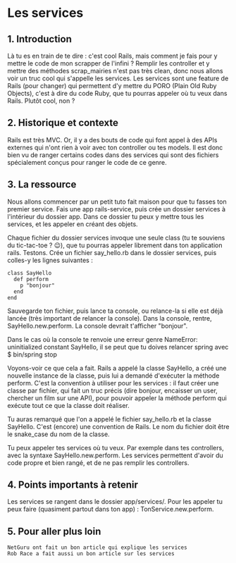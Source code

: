# Les services

## 1. Introduction

Là tu es en train de te dire : c'est cool Rails, mais comment je fais pour y mettre le code de mon scrapper de l'infini ? Remplir les controller et y mettre des méthodes scrap_mairies n'est pas très clean, donc nous allons voir un truc cool qui s'appelle les services. Les services sont une feature de Rails (pour changer) qui permettent d'y mettre du PORO (Plain Old Ruby Objects), c'est à dire du code Ruby, que tu pourras appeler où tu veux dans Rails. Plutôt cool, non ?

## 2. Historique et contexte

Rails est très MVC. Or, il y a des bouts de code qui font appel à des APIs externes qui n'ont rien à voir avec ton controller ou tes models. Il est donc bien vu de ranger certains codes dans des services qui sont des fichiers spécialement conçus pour ranger le code de ce genre.

## 3. La ressource

Nous allons commencer par un petit tuto fait maison pour que tu fasses ton premier service. Fais une app rails-service, puis crée un dossier services à l'intérieur du dossier app. Dans ce dossier tu peux y mettre tous les services, et les appeler en créant des objets.

Chaque fichier du dossier services invoque une seule class (tu te souviens du tic-tac-toe ? 😉), que tu pourras appeler librement dans ton application rails. Testons. Crée un fichier say_hello.rb dans le dossier services, puis colles-y les lignes suivantes :

	class SayHello
	  def perform
	    p "bonjour"
	  end
	end

Sauvegarde ton fichier, puis lance ta console, ou relance-la si elle est déjà lancée (très important de relancer la console). Dans la console, rentre, SayHello.new.perform. La console devrait t'afficher "bonjour".

Dans le cas où la console te renvoie une erreur genre NameError: uninitialized constant SayHello, il se peut que tu doives relancer spring avec $ bin/spring stop

Voyons-voir ce que cela a fait. Rails a appelé la classe SayHello, a créé une nouvelle instance de la classe, puis lui a demandé d'exécuter la méthode perform. C'est la convention à utiliser pour les services : il faut créer une classe par fichier, qui fait un truc précis (dire bonjour, encaisser un user, chercher un film sur une API), pour pouvoir appeler la méthode perform qui exécute tout ce que la classe doit réaliser.

Tu auras remarqué que l'on a appelé le fichier say_hello.rb et la classe SayHello. C'est (encore) une convention de Rails. Le nom du fichier doit être le snake_case du nom de la classe.

Tu peux appeler tes services où tu veux. Par exemple dans tes controllers, avec la syntaxe SayHello.new.perform. Les services permettent d'avoir du code propre et bien rangé, et de ne pas remplir les controllers.

## 4. Points importants à retenir

Les services se rangent dans le dossier app/services/. Pour les appeler tu peux faire (quasiment partout dans ton app) : TonService.new.perform.

## 5. Pour aller plus loin

    NetGuru ont fait un bon article qui explique les services
    Rob Race a fait aussi un bon article sur les services

